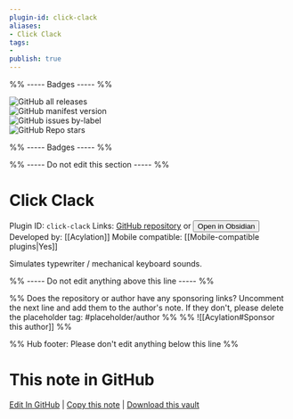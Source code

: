 ```yaml
---
plugin-id: click-clack
aliases:
- Click Clack
tags: 
- 
publish: true
---
```


%% ----- Badges ----- %%

![GitHub all releases](https://img.shields.io/github/downloads/Acylation/obsidian-click-clack/total?color=573E7A&logo=github&style=for-the-badge)   
![GitHub manifest version](https://img.shields.io/github/manifest-json/v/Acylation/obsidian-click-clack?color=573E7A&logo=github&style=for-the-badge)   
![GitHub issues by-label](https://img.shields.io/github/issues/Acylation/obsidian-click-clack/help%20wanted?color=573E7A&logo=github&style=for-the-badge)   
![GitHub Repo stars](https://img.shields.io/github/stars/Acylation/obsidian-click-clack?color=573E7A&logo=github&style=for-the-badge)

%% ----- Badges ----- %%

%% ----- Do not edit this section ----- %%

# Click Clack

Plugin ID: `click-clack`
Links: [GitHub repository](https://github.com/Acylation/obsidian-click-clack) or [<button id=HH>Open in Obsidian</button>](obsidian://show-plugin?id=click-clack)
Developed by: [[Acylation]]
Mobile compatible: [[Mobile-compatible plugins|Yes]]

Simulates typewriter / mechanical keyboard sounds.

%% ----- Do not edit anything above this line ----- %% 

%% Does the repository or author have any sponsoring links? Uncomment the next line and add them to the author's note. If they don't, please delete the placeholder tag: #placeholder/author %%
%% ![[Acylation#Sponsor this author]] %%

%% Hub footer: Please don't edit anything below this line %%

# This note in GitHub

<span class="git-footer">[Edit In GitHub](https://github.dev/obsidian-community/obsidian-hub/blob/main/02%20-%20Community%20Expansions/02.05%20All%20Community%20Expansions/Plugins/click-clack.md "git-hub-edit-note") | [Copy this note](https://raw.githubusercontent.com/obsidian-community/obsidian-hub/main/02%20-%20Community%20Expansions/02.05%20All%20Community%20Expansions/Plugins/click-clack.md "git-hub-copy-note") | [Download this vault](https://github.com/obsidian-community/obsidian-hub/archive/refs/heads/main.zip "git-hub-download-vault") </span>
